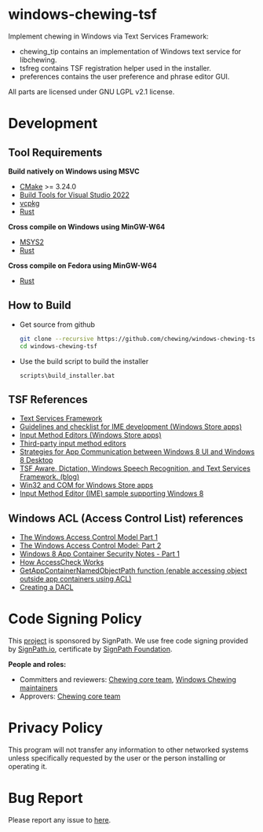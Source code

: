 # windows-chewing-tsf

Implement chewing in Windows via Text Services Framework:
*   chewing_tip contains an implementation of Windows text service for libchewing.
*   tsfreg contains TSF registration helper used in the installer.
*   preferences contains the user preference and phrase editor GUI.

All parts are licensed under GNU LGPL v2.1 license.

# Development

## Tool Requirements

**Build natively on Windows using MSVC**

* [CMake](http://www.cmake.org/) >= 3.24.0
* [Build Tools for Visual Studio 2022](https://visualstudio.microsoft.com/downloads/#build-tools-for-visual-studio-2022)
* [vcpkg](https://vcpkg.io/)
* [Rust](https://rustup.rs/)

**Cross compile on Windows using MinGW-W64**

* [MSYS2](https://www.msys2.org/)
* [Rust](https://rustup.rs/)

**Cross compile on Fedora using MinGW-W64**

* [Rust](https://rustup.rs/)

## How to Build
* Get source from github
    ```bash
    git clone --recursive https://github.com/chewing/windows-chewing-tsf.git
    cd windows-chewing-tsf
    ```
* Use the build script to build the installer
    ```
    scripts\build_installer.bat
    ```

## TSF References
*   [Text Services Framework](http://msdn.microsoft.com/en-us/library/windows/desktop/ms629032%28v=vs.85%29.aspx)
*   [Guidelines and checklist for IME development (Windows Store apps)](http://msdn.microsoft.com/en-us/library/windows/apps/hh967425.aspx)
*   [Input Method Editors (Windows Store apps)](http://msdn.microsoft.com/en-us/library/windows/apps/hh967426.aspx)
*   [Third-party input method editors](http://msdn.microsoft.com/en-us/library/windows/desktop/hh848069%28v=vs.85%29.aspx)
*   [Strategies for App Communication between Windows 8 UI and Windows 8 Desktop](http://software.intel.com/en-us/articles/strategies-for-app-communication-between-windows-8-ui-and-windows-8-desktop)
*   [TSF Aware, Dictation, Windows Speech Recognition, and Text Services Framework. (blog)](http://blogs.msdn.com/b/tsfaware/?Redirected=true)
*   [Win32 and COM for Windows Store apps](http://msdn.microsoft.com/en-us/library/windows/apps/br205757.aspx)
*   [Input Method Editor (IME) sample supporting Windows 8](http://code.msdn.microsoft.com/windowsdesktop/Input-Method-Editor-IME-b1610980)

## Windows ACL (Access Control List) references
*   [The Windows Access Control Model Part 1](http://www.codeproject.com/Articles/10042/The-Windows-Access-Control-Model-Part-1#SID)
*   [The Windows Access Control Model: Part 2](http://www.codeproject.com/Articles/10200/The-Windows-Access-Control-Model-Part-2#SidFun)
*   [Windows 8 App Container Security Notes - Part 1](http://recxltd.blogspot.tw/2012/03/windows-8-app-container-security-notes.html)
*   [How AccessCheck Works](http://msdn.microsoft.com/en-us/library/windows/apps/aa446683.aspx)
*   [GetAppContainerNamedObjectPath function (enable accessing object outside app containers using ACL)](http://msdn.microsoft.com/en-us/library/windows/desktop/hh448493)
*   [Creating a DACL](http://msdn.microsoft.com/en-us/library/windows/apps/ms717798.aspx)

# Code Signing Policy

This [project](https://signpath.org/projects/chewing-im/) is sponsored by SignPath. We use free code signing provided by [SignPath.io](https://about.signpath.io/), certificate by [SignPath Foundation](https://signpath.org/).

**People and roles:**

* Committers and reviewers: [Chewing core team](https://github.com/orgs/chewing/teams/core), [Windows Chewing maintainers](https://github.com/orgs/chewing/teams/windows)
* Approvers: [Chewing core team](https://github.com/orgs/chewing/teams/core)

# Privacy Policy

This program will not transfer any information to other networked systems unless
specifically requested by the user or the person installing or operating it.

# Bug Report
Please report any issue to [here](https://github.com/chewing/windows-chewing-tsf/issues).
